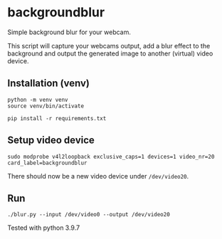 backgroundblur
==============

Simple background blur for your webcam.

This script will capture your webcams output, add a blur effect to the
background and output the generated image to another (virtual) video device.


## Installation (venv)

    python -m venv venv
    source venv/bin/activate
    
    pip install -r requirements.txt


## Setup video device

    sudo modprobe v4l2loopback exclusive_caps=1 devices=1 video_nr=20 card_label=backgroundblur

There should now be a new video device under `/dev/video20`.


## Run

    ./blur.py --input /dev/video0 --output /dev/video20


Tested with python 3.9.7
